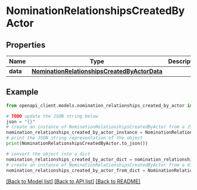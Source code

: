 # NominationRelationshipsCreatedByActor


## Properties

Name | Type | Description | Notes
------------ | ------------- | ------------- | -------------
**data** | [**NominationRelationshipsCreatedByActorData**](NominationRelationshipsCreatedByActorData.md) |  | [optional] 

## Example

```python
from openapi_client.models.nomination_relationships_created_by_actor import NominationRelationshipsCreatedByActor

# TODO update the JSON string below
json = "{}"
# create an instance of NominationRelationshipsCreatedByActor from a JSON string
nomination_relationships_created_by_actor_instance = NominationRelationshipsCreatedByActor.from_json(json)
# print the JSON string representation of the object
print(NominationRelationshipsCreatedByActor.to_json())

# convert the object into a dict
nomination_relationships_created_by_actor_dict = nomination_relationships_created_by_actor_instance.to_dict()
# create an instance of NominationRelationshipsCreatedByActor from a dict
nomination_relationships_created_by_actor_from_dict = NominationRelationshipsCreatedByActor.from_dict(nomination_relationships_created_by_actor_dict)
```
[[Back to Model list]](../README.md#documentation-for-models) [[Back to API list]](../README.md#documentation-for-api-endpoints) [[Back to README]](../README.md)


